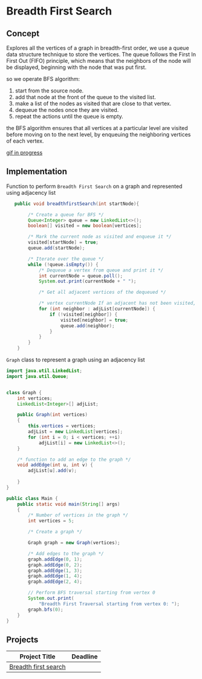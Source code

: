 # Breadth First Search

## Concept
Explores all the vertices of a graph in breadth-first order, we use a queue data structure technique to store the vertices. The queue follows the First In First Out (FIFO) principle, which means that the neighbors of the node will be displayed, beginning with the node that was put first.


so we operate BFS algorithm:

1. start from the source node.
2. add that node at the front of the queue to the visited list.
3. make a list of the nodes as visited that are close to that vertex.
4. dequeue the nodes once they are visited.
5. repeat the actions until the queue is empty.

the BFS algorithm ensures that all vertices at a particular level are visited before moving on to the next level, by enqueuing the neighboring vertices of each vertex.


[gif in progress]()
## Implementation

 Function to perform `Breadth First Search` on a graph and represented using adjacency list 

```java
   public void breadthfirstSearch(int startNode){

        /* Create a queue for BFS */
        Queue<Integer> queue = new LinkedList<>();
        boolean[] visited = new boolean[vertices];

        /* Mark the current node as visited and enqueue it */
        visited[startNode] = true;
        queue.add(startNode);

        /* Iterate over the queue */
        while (!queue.isEmpty()) {
            /* Dequeue a vertex from queue and print it */
            int currentNode = queue.poll();
            System.out.print(currentNode + " ");

            /* Get all adjacent vertices of the dequeued */

            /* vertex currentNode If an adjacent has not been visited, then mark it visited and enqueue it */
            for (int neighbor : adjList[currentNode]) {
                if (!visited[neighbor]) {
                    visited[neighbor] = true;
                    queue.add(neighbor);
                }
            }
        }
    }
```

`Graph` class to represent a graph using an adjacency list

```java
import java.util.LinkedList;
import java.util.Queue;


class Graph {
    int vertices;
    LinkedList<Integer>[] adjList;

    public Graph(int vertices)
    {
        this.vertices = vertices;
        adjList = new LinkedList[vertices];
        for (int i = 0; i < vertices; ++i)
            adjList[i] = new LinkedList<>();
    }

    /* function to add an edge to the graph */
    void addEdge(int u, int v) { 
        adjList[u].add(v); 
    
    }
}
```

```java
public class Main {
    public static void main(String[] args)
    {
        /* Number of vertices in the graph */
        int vertices = 5;

        /* Create a graph */

        Graph graph = new Graph(vertices);

        /* Add edges to the graph */
        graph.addEdge(0, 1);
        graph.addEdge(0, 2);
        graph.addEdge(1, 3);
        graph.addEdge(1, 4);
        graph.addEdge(2, 4);

        // Perform BFS traversal starting from vertex 0
        System.out.print(
            "Breadth First Traversal starting from vertex 0: ");
        graph.bfs(0);
    }
}
```

## Projects
| Project Title | Deadline |
:-----------:|:-------------|
|[Breadth first search](https://github.com/SAFCSP-Team/breadth-first-search-project/tree/main)|



